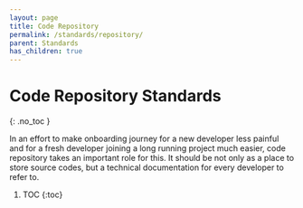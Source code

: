 ```yaml
---
layout: page
title: Code Repository
permalink: /standards/repository/
parent: Standards
has_children: true
---
```


# Code Repository Standards
{: .no_toc }

In an effort to make onboarding journey for a new developer less painful and for a fresh developer joining a long running project much easier, code repository takes an important role for this. It should be not only as a place to store source codes, but a technical documentation for every developer to refer to.

1. TOC
{:toc}
